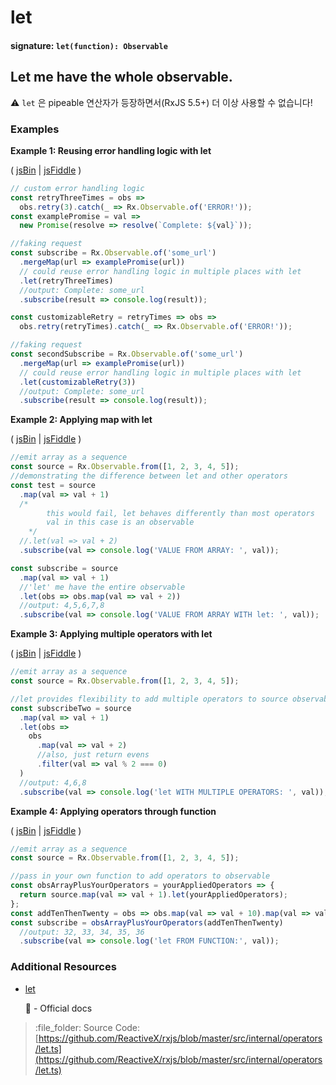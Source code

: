 # let

#### signature: `let(function): Observable`

## Let me have the whole observable.

:warning: `let` 은 pipeable 연산자가 등장하면서(RxJS 5.5+) 더 이상 사용할 수 없습니다!

### Examples

**Example 1: Reusing error handling logic with let**

\( [jsBin](http://jsbin.com/rosuborara/1/edit?js,console) \| [jsFiddle](https://jsfiddle.net/btroncone/qtq1h8vw/) \)

```javascript
// custom error handling logic
const retryThreeTimes = obs =>
  obs.retry(3).catch(_ => Rx.Observable.of('ERROR!'));
const examplePromise = val =>
  new Promise(resolve => resolve(`Complete: ${val}`));

//faking request
const subscribe = Rx.Observable.of('some_url')
  .mergeMap(url => examplePromise(url))
  // could reuse error handling logic in multiple places with let
  .let(retryThreeTimes)
  //output: Complete: some_url
  .subscribe(result => console.log(result));

const customizableRetry = retryTimes => obs =>
  obs.retry(retryTimes).catch(_ => Rx.Observable.of('ERROR!'));

//faking request
const secondSubscribe = Rx.Observable.of('some_url')
  .mergeMap(url => examplePromise(url))
  // could reuse error handling logic in multiple places with let
  .let(customizableRetry(3))
  //output: Complete: some_url
  .subscribe(result => console.log(result));
```

**Example 2: Applying map with let**

\( [jsBin](http://jsbin.com/jiyupaxomo/edit?js,console) \| [jsFiddle](https://jsfiddle.net/btroncone/6n7w3b22/) \)

```javascript
//emit array as a sequence
const source = Rx.Observable.from([1, 2, 3, 4, 5]);
//demonstrating the difference between let and other operators
const test = source
  .map(val => val + 1)
  /*
        this would fail, let behaves differently than most operators
        val in this case is an observable
    */
  //.let(val => val + 2)
  .subscribe(val => console.log('VALUE FROM ARRAY: ', val));

const subscribe = source
  .map(val => val + 1)
  //'let' me have the entire observable
  .let(obs => obs.map(val => val + 2))
  //output: 4,5,6,7,8
  .subscribe(val => console.log('VALUE FROM ARRAY WITH let: ', val));
```

**Example 3: Applying multiple operators with let**

\( [jsBin](http://jsbin.com/zamizapaho/1/edit?js,console) \| [jsFiddle](https://jsfiddle.net/btroncone/gxsq1woc/) \)

```javascript
//emit array as a sequence
const source = Rx.Observable.from([1, 2, 3, 4, 5]);

//let provides flexibility to add multiple operators to source observable then return
const subscribeTwo = source
  .map(val => val + 1)
  .let(obs =>
    obs
      .map(val => val + 2)
      //also, just return evens
      .filter(val => val % 2 === 0)
  )
  //output: 4,6,8
  .subscribe(val => console.log('let WITH MULTIPLE OPERATORS: ', val));
```

**Example 4: Applying operators through function**

\( [jsBin](http://jsbin.com/vojelelamu/1/edit?js,console) \| [jsFiddle](https://jsfiddle.net/btroncone/ah09dL9e/) \)

```javascript
//emit array as a sequence
const source = Rx.Observable.from([1, 2, 3, 4, 5]);

//pass in your own function to add operators to observable
const obsArrayPlusYourOperators = yourAppliedOperators => {
  return source.map(val => val + 1).let(yourAppliedOperators);
};
const addTenThenTwenty = obs => obs.map(val => val + 10).map(val => val + 20);
const subscribe = obsArrayPlusYourOperators(addTenThenTwenty)
  //output: 32, 33, 34, 35, 36
  .subscribe(val => console.log('let FROM FUNCTION:', val));
```

### Additional Resources

* [let](https://github.com/Reactive-Extensions/RxJS/blob/master/doc/api/core/operators/let.md)

  :newspaper: - Official docs

> :file\_folder: Source Code: [https://github.com/ReactiveX/rxjs/blob/master/src/internal/operators/let.ts](https://github.com/ReactiveX/rxjs/blob/master/src/internal/operators/let.ts)

